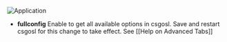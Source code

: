 ![Application](https://raw.githubusercontent.com/wiki/lenosisnickerboa/csgosl/pics/config-page-application.jpg)

* **fullconfig** Enable to get all available options in csgosl. Save and restart csgosl for this change to take effect. See [[Help on Advanced Tabs]]